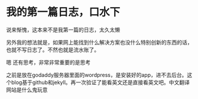 我的第一篇日志，口水下
======

说来惭愧，这本来不是我第一篇的日志，太久太懒

另外我的想法就是，如果网上能找到什么解决方案也没什么特别创新的东西的话，也就不写日志了。不然也就是流水账了。

嗯 还有思考，非常非常重要的是思考

之前是放在godaddy服务器里面的wordpress，是安装好的app，进不去后台。这个blog基于github和jekyll。再一次验证了能看英文还是直接看英文吧。中文翻译网站是什么鬼玩意







